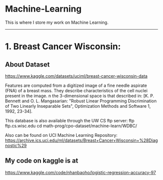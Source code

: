 # Machine-Learning

This is where I store my work on Machine Learning.

___
# 1. Breast Cancer Wisconsin: 
   ## About Dataset
   https://www.kaggle.com/datasets/uciml/breast-cancer-wisconsin-data
   
   Features are computed from a digitized image of a fine needle aspirate (FNA) of a breast mass. They describe characteristics of the cell nuclei present in the image.
   n the 3-dimensional space is that described in: [K. P. Bennett and O. L. Mangasarian: "Robust Linear Programming Discrimination of Two Linearly Inseparable Sets", Optimization Methods and Software 1, 1992, 23-34].

   This database is also available through the UW CS ftp server:
   ftp ftp.cs.wisc.edu
   cd math-prog/cpo-dataset/machine-learn/WDBC/

Also can be found on UCI Machine Learning Repository: https://archive.ics.uci.edu/ml/datasets/Breast+Cancer+Wisconsin+%28Diagnostic%29
   ## My code on kaggle is at 
   https://www.kaggle.com/code/nhanbaoho/logistic-regression-accuracy-97
   
